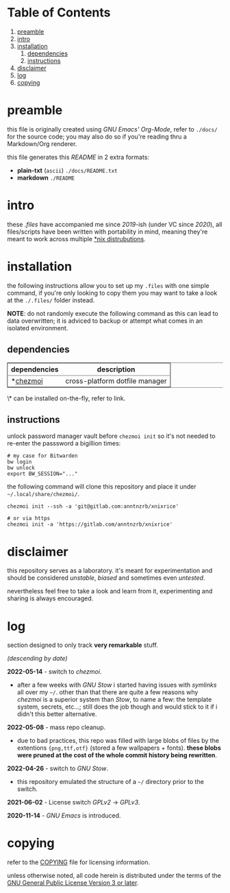# Table of Contents

1.  [preamble](#org0336cc9)
2.  [intro](#orga30a0b5)
3.  [installation](#org5518bb0)
    1.  [dependencies](#orgb5e715e)
    2.  [instructions](#orge0fd879)
4.  [disclaimer](#org14c4c7b)
5.  [log](#orgad60c98)
6.  [copying](#org35f45dd)



<a id="org0336cc9"></a>

# preamble

this file is originally created using *GNU Emacs' Org-Mode*, refer to `./docs/`
for the source code; you may also do so if you're reading thru a Markdown/Org
renderer.

this file generates this *README* in 2 extra formats:

-   **plain-txt** (`ascii`) `./docs/README.txt`
-   **markdown** `./README`


<a id="orga30a0b5"></a>

# intro

these *.files* have accompanied me since *2019*-ish (under VC since *2020*),
all files/scripts have been written with portability in mind, meaning they're
meant to work across multiple [\*nix distrubutions](https://0x0.st/HNfM).


<a id="org5518bb0"></a>

# installation

the following instructions allow you to set up my `.files` with one simple
command, if you're only looking to copy them you may want to take a look at the
`./.files/` folder instead.

**NOTE**: do not randomly execute the following command as this can lead to data
overwritten; it is adviced to backup or attempt what comes in an isolated
environment.


<a id="orgb5e715e"></a>

## dependencies

<table border="2" cellspacing="0" cellpadding="6" rules="groups" frame="hsides">


<colgroup>
<col  class="org-left" />

<col  class="org-left" />
</colgroup>
<thead>
<tr>
<th scope="col" class="org-left">dependencies</th>
<th scope="col" class="org-left">description</th>
</tr>
</thead>

<tbody>
<tr>
<td class="org-left">*<a href="https://www.chezmoi.io/">chezmoi</a></td>
<td class="org-left">cross-platform dotfile manager</td>
</tr>
</tbody>
</table>

\\\* can be installed on-the-fly, refer to link.


<a id="orge0fd879"></a>

## instructions

unlock password manager vault before `chezmoi init` so it's not needed to
re-enter the passsword a bigillion times:

    # my case for Bitwarden
    bw login
    bw unlock
    export BW_SESSION="..."

the following command will clone this repository and place it under
`~/.local/share/chezmoi/`.

    chezmoi init --ssh -a 'git@gitlab.com:anntnzrb/xnixrice'

    # or via https
    chezmoi init -a 'https://gitlab.com/anntnzrb/xnixrice'


<a id="org14c4c7b"></a>

# disclaimer

this repository serves as a laboratory. it's meant for experimentation and
should be considered *unstable*, *biased* and sometimes even *untested*.

nevertheless feel free to take a look and learn from it, experimenting and
sharing is always encouraged.


<a id="orgad60c98"></a>

# log

section designed to only track **very remarkable** stuff.

*(descending by date)*

**2022-05-14** - switch to *chezmoi*.

-   after a few weeks with *GNU Stow* i started having issues with *symlinks* all
    over my `~/`. other than that there are quite a few reasons why *chezmoi* is
    a superior system than *Stow*, to name a few: the template system, secrets,
    etc&#x2026;; still does the job though and would stick to it if i didn't this
    better alternative.

**2022-05-08** - mass repo cleanup.

-   due to bad practices, this repo was filled with large blobs of files
    by the extentions `{png,ttf,otf}` (stored a few wallpapers + fonts).  **these
    blobs were pruned at the cost of the whole commit history being rewritten**.

**2022-04-26** - switch to *GNU Stow*.

-   this repository emulated the structure of a `~/` directory
    prior to the switch.

**2021-06-02** - License switch *GPLv2* -> *GPLv3*.

**2020-11-14** - *GNU Emacs* is introduced.


<a id="org35f45dd"></a>

# copying

refer to the [COPYING](./COPYING) file for licensing information.

unless otherwise noted, all code herein is distributed under the terms of the
[GNU General Public License Version 3 or later](https://www.gnu.org/licenses/gpl-3.0.en.html).
